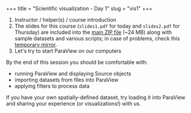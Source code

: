 +++
title = "Scientific visualization - Day 1"
slug = "vis1"
+++

<!-- 1. distribute usernames and passwords (optional, only for quick Plotly practice on Cassiopeia) -->

1. Instructor / helper(s) / course introduction
1. The slides for this course (`slides1.pdf` for today and `slides2.pdf` for Thursday) are included into the
   [main ZIP file](https://bit.ly/paraviewzipp) (~24 MB) along with sample datasets and various scripts; in
   case of problems, check this [temporary mirror](https://transfer.sh/1KaBoJZ/paraviewzipp).
1. Let's try to start ParaView on our computers

<!-- 1. Review the program for this morning: you have **1h43m** of videos to watch! -->
<!--     - `slides1.pdf` covers today's morning topics -->
<!--     - side materials: simple 1D/2D plotting with Matplotlib (covered in our [Python course](../../programming_python)) -->
<!--       and Plotly (notes linked from this course) -->
<!-- 	- today's focus is 3D visualization with ParaView -->
<!-- 1. Pay attention to the slides that say *"Exercise"* in the title -- we'll do these in the next Zoom session -->

<!-- 1. Right now we are running [SciVis Contest 2021](https://scivis2021.netlify.app) -- deadline for submissions -->
<!--    is the end of July -->

<!-- Plotly is a **side topic** to show some simple interactive plotting where ParaView is an overkill. Please do not spend -->
<!-- more than 30 mins on it, or you will have no time left for 3D visualization! On the other hand, if all you are -->
<!-- interested is 1D/2D plotting then feel free to spend more time on Plotly. -->

By the end of this session you should be comfortable with:

* running ParaView and displaying Source objects
* importing datasets from files into ParaView
* applying filters to process data

If you have your own spatially-defined dataset, try loading it into ParaView and sharing your experience (or
visualizations!) with us.

<!-- - creating and deleting files and directories, copying and moving them -->
<!-- - writing text into a file and printing its contents to the terminal -->
<!-- - working with `tar` archives -->




<!-- Click on a triangle to expand a question: -->

<!-- {{< question num=1 >}} -->
<!-- some text here -->
<!-- {{< /question >}} -->

<!-- {{< question num=2 >}} -->
<!-- another question -->
<!-- {{< /question >}} -->
